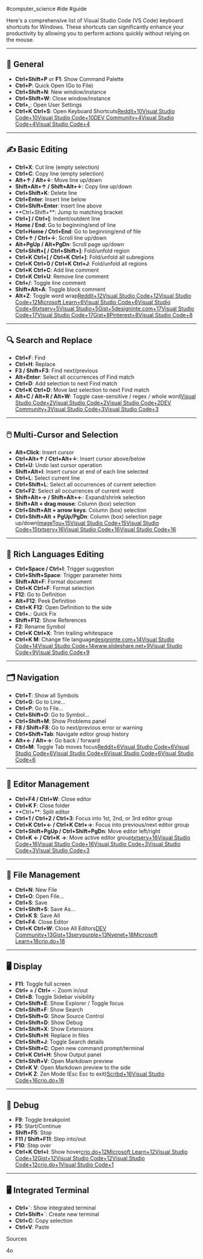 #computer_science #ide #guide 

[](https://tse1.mm.bing.net/th?id=OIP.dEMTup9T3ps5xqiM7KHmJwHaFm&w=358&h=358&c=7)

[](https://tse2.mm.bing.net/th?id=OIP.-1R4xLp7GBC10HyEVRh0QQHaND&w=474&h=474&c=7)

[](https://tse4.mm.bing.net/th?id=OIP.tmoOTnjFBPyuSHlh5gTvAwHaND&w=474&h=474&c=7)

[](https://tse2.mm.bing.net/th?id=OIP.ZNn5r7OVIa_-ebzsCbwJCgHaFu&w=366&h=366&c=7)

Here's a comprehensive list of Visual Studio Code (VS Code) keyboard shortcuts for Windows. These shortcuts can significantly enhance your productivity by allowing you to perform actions quickly without relying on the mouse.

---

## 🧭 General

- **Ctrl+Shift+P** or **F1**: Show Command Palette
- **Ctrl+P**: Quick Open (Go to File)
- **Ctrl+Shift+N**: New window/instance
- **Ctrl+Shift+W**: Close window/instance
- **Ctrl+,**: Open User Settings
- **Ctrl+K Ctrl+S**: Open Keyboard Shortcuts[Reddit+10Visual Studio Code+10Visual Studio Code+10](https://code.visualstudio.com/shortcuts/keyboard-shortcuts-macos.pdf?utm_source=chatgpt.com)[DEV Community+4Visual Studio Code+4Visual Studio Code+4](https://code.visualstudio.com/shortcuts/keyboard-shortcuts-windows.pdf?utm_source=chatgpt.com)

---

## ✍️ Basic Editing

- **Ctrl+X**: Cut line (empty selection)
- **Ctrl+C**: Copy line (empty selection)
- **Alt+↑ / Alt+↓**: Move line up/down
- **Shift+Alt+↑ / Shift+Alt+↓**: Copy line up/down
- **Ctrl+Shift+K**: Delete line
- **Ctrl+Enter**: Insert line below
- **Ctrl+Shift+Enter**: Insert line above
- **Ctrl+Shift+\**: Jump to matching bracket
- **Ctrl+] / Ctrl+[**: Indent/outdent line
- **Home / End**: Go to beginning/end of line
- **Ctrl+Home / Ctrl+End**: Go to beginning/end of file
- **Ctrl+↑ / Ctrl+↓**: Scroll line up/down
- **Alt+PgUp / Alt+PgDn**: Scroll page up/down
- **Ctrl+Shift+[ / Ctrl+Shift+]**: Fold/unfold region
- **Ctrl+K Ctrl+[ / Ctrl+K Ctrl+]**: Fold/unfold all subregions
- **Ctrl+K Ctrl+0 / Ctrl+K Ctrl+J**: Fold/unfold all regions
- **Ctrl+K Ctrl+C**: Add line comment
- **Ctrl+K Ctrl+U**: Remove line comment
- **Ctrl+/**: Toggle line comment
- **Shift+Alt+A**: Toggle block comment
- **Alt+Z**: Toggle word wrap[Reddit+12Visual Studio Code+12Visual Studio Code+12](https://code.visualstudio.com/shortcuts/keyboard-shortcuts-windows.pdf?utm_source=chatgpt.com)[Microsoft Learn+6Visual Studio Code+6Visual Studio Code+6](https://code.visualstudio.com/shortcuts/keyboard-shortcuts-macos.pdf?utm_source=chatgpt.com)[txtsery+5Visual Studio+5Gist+5](https://visualstudio.microsoft.com/keyboard-shortcuts.pdf?utm_source=chatgpt.com)[designinte.com+17Visual Studio Code+17Visual Studio Code+17](https://code.visualstudio.com/shortcuts/keyboard-shortcuts-linux.pdf?utm_source=chatgpt.com)[Gist+8Pinterest+8Visual Studio Code+8](https://www.pinterest.com/pin/visual-studio-cheat-sheet-from-whizhkr64-keyboard-shortcuts-for-visual-studio-2013--846113848718201303/?utm_source=chatgpt.com)

---

## 🔍 Search and Replace

- **Ctrl+F**: Find
- **Ctrl+H**: Replace
- **F3 / Shift+F3**: Find next/previous
- **Alt+Enter**: Select all occurrences of Find match
- **Ctrl+D**: Add selection to next Find match
- **Ctrl+K Ctrl+D**: Move last selection to next Find match
- **Alt+C / Alt+R / Alt+W**: Toggle case-sensitive / regex / whole word[Visual Studio Code+2Visual Studio Code+2Visual Studio Code+2](https://code.visualstudio.com/shortcuts/keyboard-shortcuts-windows.pdf?utm_source=chatgpt.com)[DEV Community+3Visual Studio Code+3Visual Studio Code+3](https://code.visualstudio.com/shortcuts/keyboard-shortcuts-linux.pdf?utm_source=chatgpt.com)

---

## 🖱️ Multi-Cursor and Selection

- **Alt+Click**: Insert cursor
- **Ctrl+Alt+↑ / Ctrl+Alt+↓**: Insert cursor above/below
- **Ctrl+U**: Undo last cursor operation
- **Shift+Alt+I**: Insert cursor at end of each line selected
- **Ctrl+L**: Select current line
- **Ctrl+Shift+L**: Select all occurrences of current selection
- **Ctrl+F2**: Select all occurrences of current word
- **Shift+Alt+→ / Shift+Alt+←**: Expand/shrink selection
- **Shift+Alt + drag mouse**: Column (box) selection
- **Ctrl+Shift+Alt + arrow keys**: Column (box) selection
- **Ctrl+Shift+Alt + PgUp/PgDn**: Column (box) selection page up/down[ImageTou+15Visual Studio Code+15Visual Studio Code+15](https://code.visualstudio.com/shortcuts/keyboard-shortcuts-windows.pdf?utm_source=chatgpt.com)[txtsery+16Visual Studio Code+16Visual Studio Code+16](https://code.visualstudio.com/shortcuts/keyboard-shortcuts-linux.pdf?utm_source=chatgpt.com)

---

## 🧠 Rich Languages Editing

- **Ctrl+Space / Ctrl+I**: Trigger suggestion
- **Ctrl+Shift+Space**: Trigger parameter hints
- **Shift+Alt+F**: Format document
- **Ctrl+K Ctrl+F**: Format selection
- **F12**: Go to Definition
- **Alt+F12**: Peek Definition
- **Ctrl+K F12**: Open Definition to the side
- **Ctrl+.**: Quick Fix
- **Shift+F12**: Show References
- **F2**: Rename Symbol
- **Ctrl+K Ctrl+X**: Trim trailing whitespace
- **Ctrl+K M**: Change file language[designinte.com+14Visual Studio Code+14Visual Studio Code+14](https://code.visualstudio.com/shortcuts/keyboard-shortcuts-windows.pdf?utm_source=chatgpt.com)[www.slideshare.net+9Visual Studio Code+9Visual Studio Code+9](https://code.visualstudio.com/shortcuts/keyboard-shortcuts-linux.pdf?utm_source=chatgpt.com)

---

## 🗂️ Navigation

- **Ctrl+T**: Show all Symbols
- **Ctrl+G**: Go to Line...
- **Ctrl+P**: Go to File...
- **Ctrl+Shift+O**: Go to Symbol...
- **Ctrl+Shift+M**: Show Problems panel
- **F8 / Shift+F8**: Go to next/previous error or warning
- **Ctrl+Shift+Tab**: Navigate editor group history
- **Alt+← / Alt+→**: Go back / forward
- **Ctrl+M**: Toggle Tab moves focus[Reddit+6Visual Studio Code+6Visual Studio Code+6](https://code.visualstudio.com/shortcuts/keyboard-shortcuts-windows.pdf?utm_source=chatgpt.com)[Visual Studio Code+6Visual Studio Code+6Visual Studio Code+6](https://code.visualstudio.com/shortcuts/keyboard-shortcuts-linux.pdf?utm_source=chatgpt.com)

---

## 🧩 Editor Management

- **Ctrl+F4 / Ctrl+W**: Close editor
- **Ctrl+K F**: Close folder
- **Ctrl+\**: Split editor
- **Ctrl+1 / Ctrl+2 / Ctrl+3**: Focus into 1st, 2nd, or 3rd editor group
- **Ctrl+K Ctrl+← / Ctrl+K Ctrl+→**: Focus into previous/next editor group
- **Ctrl+Shift+PgUp / Ctrl+Shift+PgDn**: Move editor left/right
- **Ctrl+K ← / Ctrl+K →**: Move active editor group[txtsery+16Visual Studio Code+16Visual Studio Code+16](https://code.visualstudio.com/shortcuts/keyboard-shortcuts-linux.pdf?utm_source=chatgpt.com)[Visual Studio Code+3Visual Studio Code+3Visual Studio Code+3](https://code.visualstudio.com/shortcuts/keyboard-shortcuts-windows.pdf?utm_source=chatgpt.com)

---

## 📁 File Management

- **Ctrl+N**: New File
- **Ctrl+O**: Open File...
- **Ctrl+S**: Save
- **Ctrl+Shift+S**: Save As...
- **Ctrl+K S**: Save All
- **Ctrl+F4**: Close Editor
- **Ctrl+K Ctrl+W**: Close All Editors[DEV Community+13Gist+13serypurple+13](https://gist.github.com/bradtraversy/b28a0a361880141af928ada800a671d9?utm_source=chatgpt.com)[Nyenet+18Microsoft Learn+18crio.do+18](https://learn.microsoft.com/en-us/visualstudio/ide/default-keyboard-shortcuts-in-visual-studio?view=vs-2022&utm_source=chatgpt.com)

---

## 🖥️ Display

- **F11**: Toggle full screen
- **Ctrl+ = / Ctrl+ -**: Zoom in/out
- **Ctrl+B**: Toggle Sidebar visibility
- **Ctrl+Shift+E**: Show Explorer / Toggle focus
- **Ctrl+Shift+F**: Show Search
- **Ctrl+Shift+G**: Show Source Control
- **Ctrl+Shift+D**: Show Debug
- **Ctrl+Shift+X**: Show Extensions
- **Ctrl+Shift+H**: Replace in files
- **Ctrl+Shift+J**: Toggle Search details
- **Ctrl+Shift+C**: Open new command prompt/terminal
- **Ctrl+K Ctrl+H**: Show Output panel
- **Ctrl+Shift+V**: Open Markdown preview
- **Ctrl+K V**: Open Markdown preview to the side
- **Ctrl+K Z**: Zen Mode (Esc Esc to exit)[Scribd+16Visual Studio Code+16crio.do+16](https://code.visualstudio.com/shortcuts/keyboard-shortcuts-linux.pdf?utm_source=chatgpt.com)

---

## 🐞 Debug

- **F9**: Toggle breakpoint
- **F5**: Start/Continue
- **Shift+F5**: Stop
- **F11 / Shift+F11**: Step into/out
- **F10**: Step over
- **Ctrl+K Ctrl+I**: Show hover[crio.do+12Microsoft Learn+12Visual Studio Code+12](https://learn.microsoft.com/en-us/visualstudio/ide/default-keyboard-shortcuts-in-visual-studio?view=vs-2022&utm_source=chatgpt.com)[Gist+12Visual Studio Code+12Visual Studio Code+12](https://code.visualstudio.com/shortcuts/keyboard-shortcuts-linux.pdf?utm_source=chatgpt.com)[crio.do+1Visual Studio Code+1](https://www.crio.do/blog/vs-code-shortcuts/?utm_source=chatgpt.com)

---

## 🖥️ Integrated Terminal

- **Ctrl+`**: Show integrated terminal
- **Ctrl+Shift+`**: Create new terminal
- **Ctrl+C**: Copy selection
- **Ctrl+V**: Paste

Sources

[](https://www.google.com/s2/favicons?domain=https://www.pinterest.com&sz=32)

[](https://www.google.com/s2/favicons?domain=https://visualstudio.microsoft.com&sz=32)

[](https://www.google.com/s2/favicons?domain=https://code.visualstudio.com&sz=32)

4o
